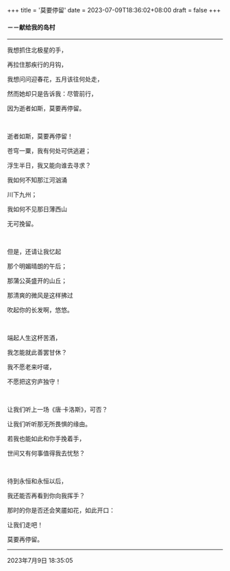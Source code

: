 +++
title = '莫要停留'
date = 2023-07-09T18:36:02+08:00
draft = false
+++
#### －－献给我的岛村

------------

我想抓住北极星的手，

再拉住那疾行的月钩，

我想问问迎春花，五月该往何处走，

然而她却只是告诉我：尽管前行，

因为逝者如斯，莫要再停留。

&emsp;
&emsp;

逝者如斯，莫要再停留！

苍穹一粟，我有何处可供逃避；

浮生半日，我又能向谁去寻求？

我如何不知那江河汹涌

川下九州；

我如何不见那日薄西山

无可挽留。

&emsp;
&emsp;

但是，还请让我忆起

那个明媚晴朗的午后；

那蒲公英盛开的山丘；

那清爽的微风是这样拂过

吹起你的长发啊，悠悠。

&emsp;
&emsp;

端起人生这杯苦酒，

我怎能就此善罢甘休？

我不愿老来吁嗟，

不愿把这穷庐独守！

&emsp;
&emsp;

让我们听上一场《唐·卡洛斯》，可否？

让我们听听那无所畏惧的缘由。

若我也能如此和你手挽着手，

世间又有何事值得我去忧愁？

&emsp;
&emsp;

待到永恒和永恒以后，

我还能否再看到你向我挥手？

那时的你是否还会笑靥如花，如此开口：

让我们走吧！

莫要再停留。


------------


2023年7月9日 18:35:05